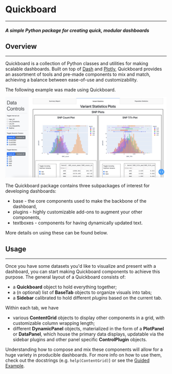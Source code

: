 # Quickboard
___
#### *A simple Python package for creating quick, modular dashboards*


## Overview
___
Quickboard is a collection of Python classes and utilities for making scalable dashboards. Built on top of 
[Dash](https://github.com/plotly/dash) and [Plotly](https://github.com/plotly/plotly.py), Quickboard provides
an assortment of tools and pre-made components to mix and match, achieving a balance between ease-of-use and
customizability.

The following example was made using Quickboard.

![An example screenshot](docs/images/README_example.jpg "All tabs are automatically scrollable!")

The Quickboard package contains three subpackages of interest for developing dashboards:
* base - the core components used to make the backbone of the dashboard,
* plugins - highly customizable add-ons to augment your other components,
* textboxes - components for having dynamically updated text.

More details on using these can be found below.

## Usage
___

Once you have some datasets you'd like to visualize and present with a dashboard, you can start making
Quickboard components to achieve this purpose. The general layout of a Quickboard consists of:
* a **Quickboard** object to hold everything together;
* a (n optional) list of **BaseTab** objects to organize visuals into tabs;
* a **Sidebar** calibrated to hold different *plugins* based on the current tab.

Within each tab, we have
* various **ContentGrid** objects to display other components in a grid, with customizable column wrapping length;
* different **DynamicPanel** objects, materialized in the form of a **PlotPanel** or **DataPanel**, which house the
primary data displays, updatable via the sidebar plugins and other panel specific **ControlPlugin** objects.

Understanding how to compose and mix these components will allow for a huge variety in producible dashboards. For more
info on how to use them, check out the docstrings (e.g. `help(ContentGrid)`) or see the 
[Guided Example](docs/beginner_example.md).